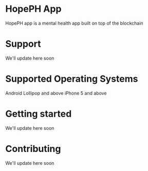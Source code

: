 # HopePH App
HopePH app is a mental health app built on top of the blockchain

# Support 
We'll update here soon

# Supported Operating Systems
Android Lollipop and above
iPhone 5 and above

# Getting started
We'll update here soon

# Contributing
We'll update here soon

